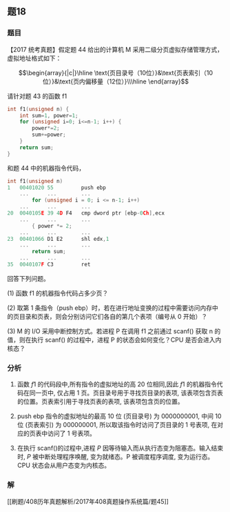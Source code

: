 ## 题18
### 题目
【2017 统考真题】假定题 44 给出的计算机 M 采用二级分页虚拟存储管理方式，虚拟地址格式如下：

$$\begin{array}{|c|}\hline \text{页目录号（10位）}&\text{页表索引（10位）}&\text{页内偏移量（12位）}\\\hline \end{array}$$

请针对题 43 的函数 f1

```cpp
int f1(unsigned n) { 
    int sum=1, power=1;
    for (unsigned i=0; i<=n-1; i++) { 
        power*=2;
        sum+=power;
    }
    return sum;
}
```

和题 44 中的机器指令代码，

```cpp
int f1(unsigned n)
1   00401020 55         push ebp
    ...      ...        ...
        for (unsigned i = 0; i <= n-1; i++)
    ...      ...        ...
20  0040105E 39 4D F4   cmp dword ptr [ebp-0Ch],ecx
    ...      ...        ...
        { power *= 2;
    ...      ...        ...
23  00401066 D1 E2      shl edx,1
    ...      ...        ...
        return sum;
    ...      ...        ...
35  0040107F C3         ret
```

回答下列问题。

(1) 函数 f1 的机器指令代码占多少页？

(2) 取第 1 条指令（push ebp）时，若在进行地址变换的过程中需要访问内存中的页目录和页表，则会分别访问它们各自的第几个表项（编号从 0 开始）？

(3) M 的 I/O 采用中断控制方式。若进程 P 在调用 f1 之前通过 scanf() 获取 n 的值，则在执行 scanf() 的过程中，进程 P 的状态会如何变化？CPU 是否会进入内核态？
### 分析
1) 函数 $f1$ 的代码段中,所有指令的虚拟地址的高 20 位相同,因此 $f1$ 的机器指令代码在同一页中, 仅占用 1 页。页目录号用于寻找页目录的表项, 该表项包含页表的位置。页表索引用于寻找页表的表项, 该表项包含页的位置。

2) push ebp 指令的虚拟地址的最高 10 位 (页目录号) 为 0000000001, 中间 10 位 (页表索引) 为 000000001, 所以取该指令时访问了页目录的 1 号表项, 在对应的页表中访问了 1 号表项。

3) 在执行 scanf()的过程中,进程 $P$ 因等待输入而从执行态变为阻塞态。输入结束时, $P$ 被中断处理程序唤醒, 变为就绪态。P 被调度程序调度, 变为运行态。CPU 状态会从用户态变为内核态。
### 解
[[刷题/408历年真题解析/2017年408真题操作系统篇/题45]]